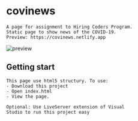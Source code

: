 # covinews
    
    A page for assignment to Hiring Coders Program.
    Static page to show news of the COVID-19.
    Preview: https://covinews.netlify.app

![preview](https://i.imgur.com/uQucHKv.png)

## Getting start
    This page use html5 structury. To use: 
    - Download this project
    - Open index.html
    - View the page.

    Optional: Use LiveServer extension of Visual 
    Studio to run this project easy
